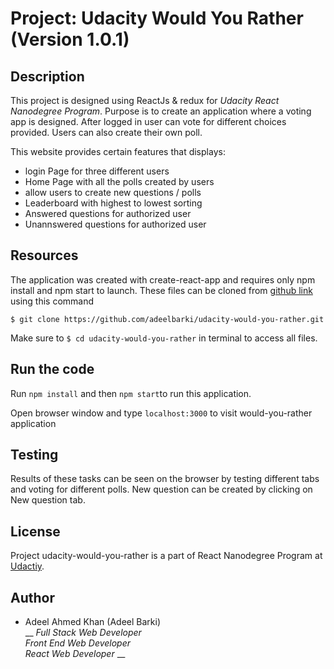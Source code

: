 # Project: Udacity Would You Rather (Version 1.0.1)

## Description

This project is designed using ReactJs & redux for _Udacity React Nanodegree Program_. Purpose is to create an application where a voting app is designed. After logged in user can vote for different choices provided. Users can also create their own poll.   

This website provides certain features that displays:

* login Page for three different users
* Home Page with all the polls created by users
* allow users to create new questions / polls
* Leaderboard with highest to lowest sorting
* Answered questions for authorized user
* Unannswered questions for authorized user 


## Resources

The application was created with create-react-app and requires only npm install and npm start to launch. These files can be cloned from [github link]( https://github.com/adeelbarki/udacity-would-you-rather ) using this command

`$ git clone https://github.com/adeelbarki/udacity-would-you-rather.git`

Make sure to `$ cd udacity-would-you-rather` in terminal to access all files. 

## Run the code

Run `npm install` and then `npm start`to run this application.

Open browser window and type `localhost:3000` to visit would-you-rather application

## Testing

Results of these tasks can be seen on the browser by testing different tabs and voting for different polls. New question can be created by clicking on New question tab. 

## License

Project udacity-would-you-rather is a part of React Nanodegree Program at [Udactiy](https://www.udacity.com/course/react-nanodegree--nd019).  

## Author

* Adeel Ahmed Khan (Adeel Barki) <br />
  __ _Full Stack Web Developer_ <br />
  _Front End Web Developer_ <br />
  _React Web Developer_ __ <br />
